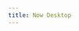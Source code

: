 ```yaml
---
title: Now Desktop
---
```


<script>
    if (/(x64|WOW64)/i.test(navigator.userAgent)) {
        window.location.href = "http://now-desktop-releases.zeit.sh/download/win32";
    }
    if (/(x86_64)/i.test(navigator.userAgent)) {
        window.location.href = "http://now-desktop-releases.zeit.sh/download/win32";
    }
    if (/(Macintosh)/i.test(navigator.userAgent)) {
        window.location.href = "http://now-desktop-releases.zeit.sh/download/osx";
    }
    if (/(iPhone|iPod)/i.test(navigator.userAgent)) {
        alert("This app does not work on your device.");
    }
    if (/(iPad)/i.test(navigator.userAgent)) {
        alert("This app does not work on your device.");
    }
    if (/(Android)/i.test(navigator.userAgent)) {
        alert("This app does not work on your device.");
    }
</script>